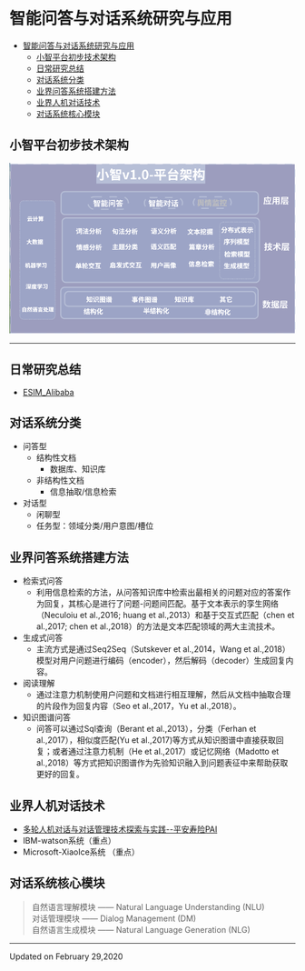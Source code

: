 # 智能问答与对话系统研究与应用
<!-- TOC -->

- [智能问答与对话系统研究与应用](#智能问答与对话系统研究与应用)
    - [小智平台初步技术架构](#小智平台初步技术架构)
    - [日常研究总结](#日常研究总结)
    - [对话系统分类](#对话系统分类)
    - [业界问答系统搭建方法](#业界问答系统搭建方法)
    - [业界人机对话技术](#业界人机对话技术)
    - [对话系统核心模块](#对话系统核心模块)

<!-- /TOC -->

## 小智平台初步技术架构　
![小智平台](./image/SS.png)  

---
## 日常研究总结
- [ESIM_Alibaba](http://naotu.baidu.com/file/35d306210f00fa32e80819ab23faaacd?token=a21cc2541fea5bed)
## 对话系统分类  
- 问答型  
  + 结构性文档  
    - 数据库、知识库  
  + 非结构性文档  
    - 信息抽取/信息检索
- 对话型
   + 闲聊型
   + 任务型：领域分类/用户意图/槽位
## 业界问答系统搭建方法
- 检索式问答
  + 利用信息检索的方法，从问答知识库中检索出最相关的问题对应的答案作为回复，其核心是进行了问题-问题间匹配。基于文本表示的孪生网络（Neculoiu et al.,2016; huang et al.,2013）和基于交互式匹配（chen et al.,2017; chen et al.,2018）的方法是文本匹配领域的两大主流技术。
- 生成式问答
  + 主流方式是通过Seq2Seq（Sutskever et al.,2014，Wang et al.,2018）模型对用户问题进行编码（encoder），然后解码（decoder）生成回复内容。
- 阅读理解
  + 通过注意力机制使用户问题和文档进行相互理解，然后从文档中抽取合理的片段作为回复内容（Seo et al.,2017，Yu et al.,2018）。
- 知识图谱问答
  + 问答可以通过Sql查询（Berant et al.,2013），分类（Ferhan et al.,2017），相似度匹配(Yu et al.,2017)等方式从知识图谱中直接获取回复；或者通过注意力机制（He et al.,2017）或记忆网络（Madotto et al.,2018）等方式把知识图谱作为先验知识融入到问题表征中来帮助获取更好的回复。
 
## 业界人机对话技术
- [多轮人机对话与对话管理技术探索与实践--平安寿险PAI](https://mp.weixin.qq.com/s/k-Uatc59J1MxZY8ZaUwS8w) 
- IBM-watson系统（重点）
- Microsoft-XiaoIce系统 （重点）
## 对话系统核心模块
> 自然语言理解模块 —— Natural Language Understanding (NLU)  
> 对话管理模块 —— Dialog Management (DM)  
> 自然语言生成模块 —— Natural Language Generation (NLG)  

---
Updated on February 29,2020